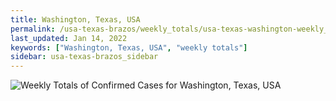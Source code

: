 ```yaml
---
title: Washington, Texas, USA
permalink: /usa-texas-brazos/weekly_totals/usa-texas-washington-weekly_totals.html
last_updated: Jan 14, 2022
keywords: ["Washington, Texas, USA", "weekly totals"]
sidebar: usa-texas-brazos_sidebar
---
```


![Weekly Totals of Confirmed Cases for Washington, Texas, USA](/covid_tracker/images/graphs/usa-texas-washington-weekly_totals_graph.png)
